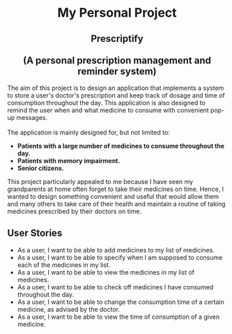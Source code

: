 # <center> My Personal Project <center>


## <center> Prescriptify </center> <br> <center> (A personal prescription management and reminder system)

The aim of this project is to design an application that implements a system to store a user's doctor's
prescription and keep track of dosage and time of consumption throughout the day.
This application is also designed to remind the user when and what medicine to consume with convenient pop-up messages. <br>
<br> The application is mainly designed for, but not limited to:
- **Patients with a large number of medicines to consume throughout the day.**
- **Patients with memory impairment.** 
- **Senior citizens.**

This project particularly appealed to me because I have seen my grandparents at home often forget to take their medicines on time. Hence, I wanted to design something convenient and useful that would allow them and many others to take care of their health and maintain a routine of taking medicines prescribed by their doctors on time.



## User Stories
- As a user, I want to be able to add medicines to my list of medicines.
- As a user, I want to be able to specify when I am supposed to consume each of the medicines in my list.
- As a user, I want to be able to view the medicines in my list of medicines.
- As a user, I want to be able to check off medicines I have consumed throughout the day.
- As a user, I want to be able to change the consumption time of a certain medicine, as advised by the doctor.
- As a user, I want to be able to view the time of consumption of a given medicine.